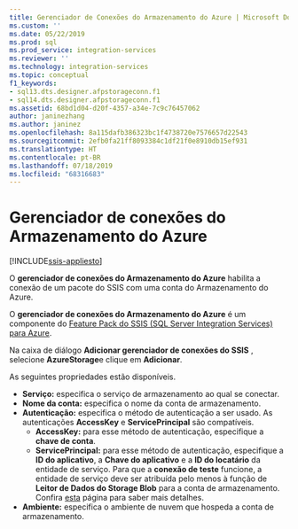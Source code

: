```yaml
---
title: Gerenciador de Conexões do Armazenamento do Azure | Microsoft Docs
ms.custom: ''
ms.date: 05/22/2019
ms.prod: sql
ms.prod_service: integration-services
ms.reviewer: ''
ms.technology: integration-services
ms.topic: conceptual
f1_keywords:
- sql13.dts.designer.afpstorageconn.f1
- sql14.dts.designer.afpstorageconn.f1
ms.assetid: 68bd1d04-d20f-4357-a34e-7c9c76457062
author: janinezhang
ms.author: janinez
ms.openlocfilehash: 8a115dafb386323bc1f4738720e7576657d22543
ms.sourcegitcommit: 2efb0fa21ff8093384c1df21f0e8910db15ef931
ms.translationtype: HT
ms.contentlocale: pt-BR
ms.lasthandoff: 07/18/2019
ms.locfileid: "68316683"
---
```

# <a name="azure-storage-connection-manager"></a>Gerenciador de conexões do Armazenamento do Azure

[!INCLUDE[ssis-appliesto](../../includes/ssis-appliesto-ssvrpluslinux-asdb-asdw-xxx.md)]

  O **gerenciador de conexões do Armazenamento do Azure** habilita a conexão de um pacote do SSIS com uma conta do Armazenamento do Azure.
   
 O **gerenciador de conexões do Armazenamento do Azure** é um componente do [Feature Pack do SSIS (SQL Server Integration Services) para Azure](../../integration-services/azure-feature-pack-for-integration-services-ssis.md). 
  
Na caixa de diálogo **Adicionar gerenciador de conexões do SSIS** , selecione **AzureStorage**e clique em **Adicionar**.  
  
As seguintes propriedades estão disponíveis.

- **Serviço:** especifica o serviço de armazenamento ao qual se conectar.
- **Nome da conta:** especifica o nome da conta de armazenamento.
- **Autenticação:** especifica o método de autenticação a ser usado. As autenticações **AccessKey** e **ServicePrincipal** são compatíveis.
    - **AccessKey:** para esse método de autenticação, especifique a **chave de conta**.
    - **ServicePrincipal:** para esse método de autenticação, especifique a **ID do aplicativo**, a **Chave do aplicativo** e a **ID do locatário** da entidade de serviço.
      Para que a **conexão de teste** funcione, a entidade de serviço deve ser atribuída pelo menos à função de **Leitor de Dados do Storage Blob** para a conta de armazenamento.
      Confira [esta](https://docs.microsoft.com/azure/storage/common/storage-auth-aad-rbac-portal#assign-rbac-roles-using-the-azure-portal) página para saber mais detalhes.
- **Ambiente:** especifica o ambiente de nuvem que hospeda a conta de armazenamento.
